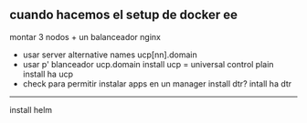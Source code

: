 cuando hacemos el setup de docker ee
---------------------
montar 3 nodos + un balanceador nginx
- usar server alternative names ucp[nn].domain
- usar p' blanceador ucp.domain
install ucp = universal control plain
install ha ucp
- check para permitir instalar apps en un manager
install dtr? 
intall ha dtr
-----
install helm

